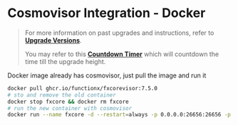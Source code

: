 # Cosmovisor Integration - Docker

> For more information on past upgrades and instructions, refer to [**Upgrade Versions**](../versions/README.md).
>
> You may refer to this [**Countdown Timer**](https://pundiscan.io/fxcore/block/countdown/16838000?chainId=fxcore) which will countdown the time till the upgrade height.

Docker image already has cosmovisor, just pull the image and run it

```sh
docker pull ghcr.io/functionx/fxcorevisor:7.5.0
# sto and remove the old container
docker stop fxcore && docker rm fxcore
# run the new container with cosmovisor
docker run --name fxcore -d --restart=always -p 0.0.0.0:26656:26656 -p 127.0.0.1:26657:26657 -p 127.0.0.1:1317:1317 -p 127.0.0.1:26660:26660 -p 127.0.0.1:8545:8545 -p 127.0.0.1:8546:8546 -v $HOME/.fxcore:/root/.fxcore ghcr.io/functionx/fxcorevisor:7.5.0 run start --x-crisis-skip-assert-invariants
```